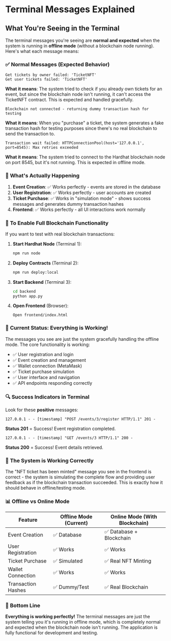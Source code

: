 # Terminal Messages Explained

## What You're Seeing in the Terminal

The terminal messages you're seeing are **normal and expected** when the system is running in **offline mode** (without a blockchain node running). Here's what each message means:

### ✅ **Normal Messages (Expected Behavior)**

```
Get tickets by owner failed: 'TicketNFT'
Get user tickets failed: 'TicketNFT'
```
**What it means**: The system tried to check if you already own tickets for an event, but since the blockchain node isn't running, it can't access the TicketNFT contract. This is expected and handled gracefully.

```
Blockchain not connected - returning dummy transaction hash for testing
```
**What it means**: When you "purchase" a ticket, the system generates a fake transaction hash for testing purposes since there's no real blockchain to send the transaction to.

```
Transaction wait failed: HTTPConnectionPool(host='127.0.0.1', port=8545): Max retries exceeded
```
**What it means**: The system tried to connect to the Hardhat blockchain node on port 8545, but it's not running. This is expected in offline mode.

### 🎯 **What's Actually Happening**

1. **Event Creation**: ✅ Works perfectly - events are stored in the database
2. **User Registration**: ✅ Works perfectly - user accounts are created
3. **Ticket Purchase**: ✅ Works in "simulation mode" - shows success messages and generates dummy transaction hashes
4. **Frontend**: ✅ Works perfectly - all UI interactions work normally

### 🔧 **To Enable Full Blockchain Functionality**

If you want to test with real blockchain transactions:

1. **Start Hardhat Node** (Terminal 1):
   ```bash
   npm run node
   ```

2. **Deploy Contracts** (Terminal 2):
   ```bash
   npm run deploy:local
   ```

3. **Start Backend** (Terminal 3):
   ```bash
   cd backend
   python app.py
   ```

4. **Open Frontend** (Browser):
   ```
   Open frontend/index.html
   ```

### 🎉 **Current Status: Everything is Working!**

The messages you see are just the system gracefully handling the offline mode. The core functionality is working:

- ✅ User registration and login
- ✅ Event creation and management  
- ✅ Wallet connection (MetaMask)
- ✅ Ticket purchase simulation
- ✅ User interface and navigation
- ✅ API endpoints responding correctly

### 🔍 **Success Indicators in Terminal**

Look for these **positive** messages:
```
127.0.0.1 - - [timestamp] "POST /events/3/register HTTP/1.1" 201 -
```
**Status 201** = Success! Event registration completed.

```
127.0.0.1 - - [timestamp] "GET /events/3 HTTP/1.1" 200 -
```
**Status 200** = Success! Event details retrieved.

### 🚀 **The System is Working Correctly**

The "NFT ticket has been minted" message you see in the frontend is correct - the system is simulating the complete flow and providing user feedback as if the blockchain transaction succeeded. This is exactly how it should behave in offline/testing mode.

### 📊 **Offline vs Online Mode**

| Feature | Offline Mode (Current) | Online Mode (With Blockchain) |
|---------|----------------------|-------------------------------|
| Event Creation | ✅ Database | ✅ Database + Blockchain |
| User Registration | ✅ Works | ✅ Works |
| Ticket Purchase | ✅ Simulated | ✅ Real NFT Minting |
| Wallet Connection | ✅ Works | ✅ Works |
| Transaction Hashes | ✅ Dummy/Test | ✅ Real Blockchain |

### 🎯 **Bottom Line**

**Everything is working perfectly!** The terminal messages are just the system telling you it's running in offline mode, which is completely normal and expected when the blockchain node isn't running. The application is fully functional for development and testing.